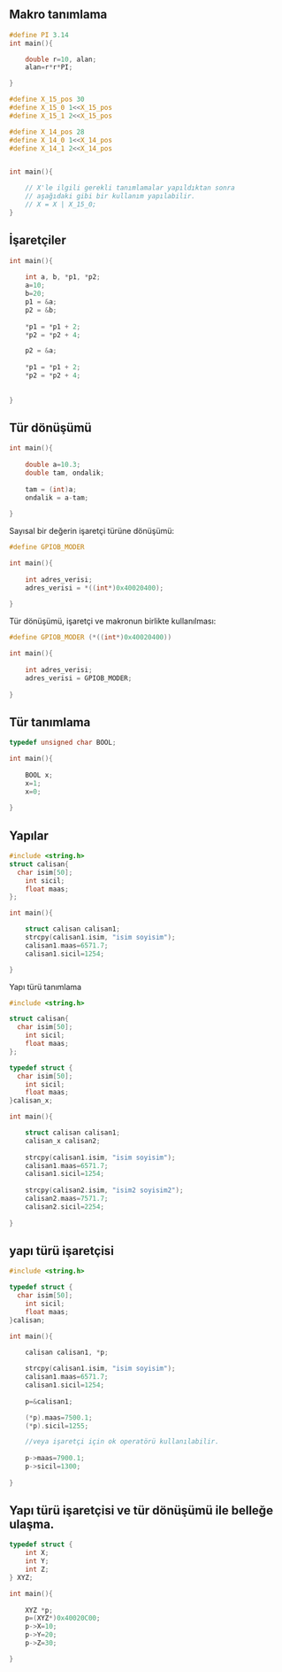 
## Makro tanımlama

```C
#define PI 3.14
int main(){

	double r=10, alan;
	alan=r*r*PI;	

}
 ``` 


```C
#define X_15_pos 30
#define X_15_0 1<<X_15_pos
#define X_15_1 2<<X_15_pos

#define X_14_pos 28
#define X_14_0 1<<X_14_pos
#define X_14_1 2<<X_14_pos


int main(){

	// X'le ilgili gerekli tanımlamalar yapıldıktan sonra
    // aşağıdaki gibi bir kullanım yapılabilir.
	// X = X | X_15_0;	
}
 ``` 

## İşaretçiler

```C
int main(){
	
	int a, b, *p1, *p2;
	a=10;
	b=20;
	p1 = &a;
	p2 = &b;
	
	*p1 = *p1 + 2; 
	*p2 = *p2 + 4;

	p2 = &a;
	
	*p1 = *p1 + 2; 
	*p2 = *p2 + 4;
	
	
}
 ``` 


## Tür dönüşümü
```C
int main(){
	
	double a=10.3;
	double tam, ondalik;
	
	tam = (int)a;
	ondalik = a-tam;
	
}
 ``` 

Sayısal bir değerin işaretçi türüne dönüşümü:
```C
#define GPIOB_MODER

int main(){
	
	int adres_verisi;
	adres_verisi = *((int*)0x40020400);
		
}
 ``` 


Tür dönüşümü, işaretçi ve makronun birlikte kullanılması:
```C
#define GPIOB_MODER (*((int*)0x40020400))

int main(){
	
	int adres_verisi;	
	adres_verisi = GPIOB_MODER;
		
}
 ``` 
## Tür tanımlama

```C
typedef unsigned char BOOL;

int main(){
	
    BOOL x;
	x=1;
	x=0;
		
}
 ```


## Yapılar

```C
#include <string.h>
struct calisan{
  char isim[50];
	int sicil;
	float maas;
};

int main(){

	struct calisan calisan1;
	strcpy(calisan1.isim, "isim soyisim");
	calisan1.maas=6571.7;
	calisan1.sicil=1254;

}
 ``` 

Yapı türü tanımlama

```C
#include <string.h>

struct calisan{
  char isim[50];
	int sicil;
	float maas;
};

typedef struct {
  char isim[50];
	int sicil;
	float maas;
}calisan_x;

int main(){

	struct calisan calisan1;
	calisan_x calisan2;
	
    strcpy(calisan1.isim, "isim soyisim");
	calisan1.maas=6571.7;
	calisan1.sicil=1254;
	
	strcpy(calisan2.isim, "isim2 soyisim2");
	calisan2.maas=7571.7;
	calisan2.sicil=2254;
	
}
 ``` 


## yapı türü işaretçisi
```C
#include <string.h>

typedef struct {
  char isim[50];
	int sicil;
	float maas;
}calisan;

int main(){

	calisan calisan1, *p;
	
    strcpy(calisan1.isim, "isim soyisim");
	calisan1.maas=6571.7;
	calisan1.sicil=1254;
	
    p=&calisan1;

    (*p).maas=7500.1;
    (*p).sicil=1255;

    //veya işaretçi için ok operatörü kullanılabilir.
	
    p->maas=7900.1;
    p->sicil=1300;
	
}
 ``` 

## Yapı türü işaretçisi ve tür dönüşümü ile belleğe ulaşma.

```C #include <string.h>
typedef struct {
    int X;
	int Y;
	int Z;
} XYZ;

int main(){
	
	XYZ *p;
	p=(XYZ*)0x40020C00;
	p->X=10;
	p->Y=20;
	p->Z=30;

}
 ``` 

